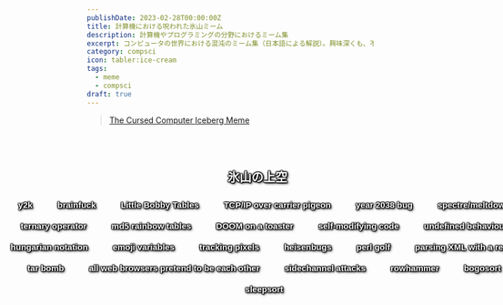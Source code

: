 ```yaml
---
publishDate: 2023-02-28T00:00:00Z
title: 計算機における呪われた氷山ミーム
description: 計算機やプログラミングの分野におけるミーム集
excerpt: コンピュータの世界における混沌のミーム集（日本語による解説）。興味深くも、不名誉の殿堂ではない。
category: compsci
icon: tabler:ice-cream
tags:
  - meme
  - compsci
draft: true
---
```


> [The Cursed Computer Iceberg Meme](https://suricrasia.online/iceberg/)

<style>

section {
    /* position: relative;
    overflow: hidden; */
}


.aboveTheIceberg {
    width: 100vw;
    padding: 2rem 0;
    margin: 0 calc(50% - 45vw);
    background-image: url(/src/assets/images/iceberg/above.jpg);
    background-size: contain;
    background-repeat: no-repeat;
}

.aboveTheIceberg > h2 {
    border: unset;
    color: white;
    text-shadow: 1px 1px 2px black, 1px -1px 2px black, -1px -1px 2px black, -1px 1px 2px black, 1px 1px 2px black, 2px 2px 4px black;
    text-align: center;
}

.aboveTheIceberg ul {
    text-align: center;
}

.aboveTheIceberg li {
    margin: 10px 20px;
    display: inline-block;
    vertical-align: text-bottom;
}

.aboveTheIceberg a {
    text-decoration: none;
    text-shadow: 1px 1px 2px black, 1px -1px 2px black, -1px -1px 2px black, -1px 1px 2px black, 1px 1px 2px black, 2px 2px 4px black;
    color: white;
    font-family: "Ubuntu", sans-serif;
    font-weight: bold;
    font-size: 15px;
}
</style>

<div class="aboveTheIceberg">
    <h2>氷山の上空</h2>
    <ul>
        <li><a target="_blank" href="https://en.wikipedia.org/wiki/Year_2000_problem">y2k</a></li>
        <li><a target="_blank" href="https://esolangs.org/wiki/Brainfuck">brainfuck</a></li>
        <li><a target="_blank" href="https://xkcd.com/327/">Little Bobby Tables</a></li>
        <li><a target="_blank" href="https://en.wikipedia.org/wiki/IP_over_Avian_Carriers">TCP/IP over carrier pigeon</a></li>
        <li><a target="_blank" href="https://en.wikipedia.org/wiki/Year_2038_problem">year 2038 bug</a></li>
        <li><a target="_blank" href="https://meltdownattack.com/">spectre/meltdown</a></li>
        <li><a target="_blank" href="https://en.wikipedia.org/wiki/%3F:">ternary operator</a></li>
        <li><a target="_blank" href="https://en.wikipedia.org/wiki/Rainbow_table">md5 rainbow tables</a></li>
        <li><a target="_blank" href="https://www.vice.com/en/article/qkjv9x/a-catalogue-of-all-the-devices-that-can-somehow-run-doom">DOOM on a toaster</a></li>
        <li><a target="_blank" href="https://en.wikipedia.org/wiki/Self-modifying_code">self-modifying code</a></li>
        <li><a target="_blank" href="https://en.wikipedia.org/wiki/Undefined_behavior">undefined behaviour</a></li>
        <li><a target="_blank" href="https://en.wikipedia.org/wiki/Hungarian_notation">hungarian notation</a></li>
        <li><a target="_blank" href="https://www.globalnerdy.com/wordpress/wp-content/uploads/2014/06/poopy-swift-code-example.jpg">emoji variables</a></li>
        <li><a target="_blank" href="https://en.wikipedia.org/wiki/Web_beacon">tracking pixels</a></li>
        <li><a target="_blank" href="https://en.wikipedia.org/wiki/Heisenbug">heisenbugs</a></li>
        <li><a target="_blank" href="http://wiki.c2.com/?PerlGolf">perl golf</a></li>
        <li><a target="_blank" href="https://flapenguin.me/xml-regex">parsing XML with a regex</a></li>
        <li><a target="_blank" href="http://www.linfo.org/tarbomb.html">tar bomb</a></li>
        <li><a target="_blank" href="https://humanwhocodes.com/blog/2010/01/12/history-of-the-user-agent-string/">all web browsers pretend to be each other</a></li>
        <li><a target="_blank" href="https://en.wikipedia.org/wiki/Side-channel_attack">sidechannel attacks</a></li>
        <li><a target="_blank" href="https://googleprojectzero.blogspot.com/2015/03/exploiting-dram-rowhammer-bug-to-gain.html">rowhammer</a></li>
        <li><a target="_blank" href="https://en.wikipedia.org/wiki/Bogosort">bogosort</a></li>
        <li><a target="_blank" href="https://rosettacode.org/wiki/Sorting_algorithms/Sleep_sort">sleepsort</a></li>
    </ul>

</div>
